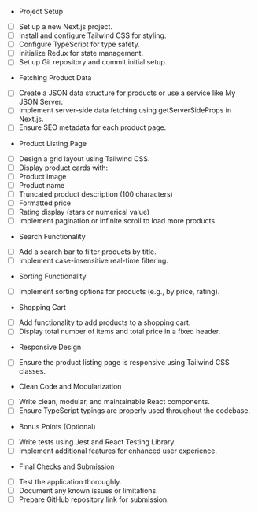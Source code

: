-   Project Setup
-   [ ] Set up a new Next.js project.
-   [ ] Install and configure Tailwind CSS for styling.
-   [ ] Configure TypeScript for type safety.
-   [ ] Initialize Redux for state management.
-   [ ] Set up Git repository and commit initial setup.
-   Fetching Product Data
-   [ ] Create a JSON data structure for products or use a service like My JSON Server.
-   [ ] Implement server-side data fetching using getServerSideProps in Next.js.
-   [ ] Ensure SEO metadata for each product page.
-   Product Listing Page
-   [ ] Design a grid layout using Tailwind CSS.
-   [ ] Display product cards with:
-   [ ] Product image
-   [ ] Product name
-   [ ] Truncated product description (100 characters)
-   [ ] Formatted price
-   [ ] Rating display (stars or numerical value)
-   [ ] Implement pagination or infinite scroll to load more products.
-   Search Functionality
-   [ ] Add a search bar to filter products by title.
-   [ ] Implement case-insensitive real-time filtering.
-   Sorting Functionality
-   [ ] Implement sorting options for products (e.g., by price, rating).
-   Shopping Cart
-   [ ] Add functionality to add products to a shopping cart.
-   [ ] Display total number of items and total price in a fixed header.
-   Responsive Design
-   [ ] Ensure the product listing page is responsive using Tailwind CSS classes.
-   Clean Code and Modularization
-   [ ] Write clean, modular, and maintainable React components.
-   [ ] Ensure TypeScript typings are properly used throughout the codebase.
-   Bonus Points (Optional)
-   [ ] Write tests using Jest and React Testing Library.
-   [ ] Implement additional features for enhanced user experience.
-   Final Checks and Submission
-   [ ] Test the application thoroughly.
-   [ ] Document any known issues or limitations.
-   [ ] Prepare GitHub repository link for submission.
